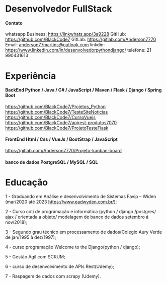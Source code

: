 # Desenvolvedor FullStack

#### Contato

whatsapp Business: https://linkwhats.app/3a9228
GitHub: https://github.com/BlackCode7
GitLab: https://gitlab.com/Anderson7770
Email: anderson77martins@outlook.com
linkdin: https://www.linkedin.com/in/desenvolvedorpythondjango/
telefone: 21 990431613

# Experiência

#### BackEnd Python / Java / C# / JavaScript / Maven / Flask / Django / Spring Boot  
https://github.com/BlackCode7/Projetos_Python
https://github.com/BlackCode7/TesteSiteNoticias
https://github.com/BlackCode7/CursoVuejs
https://github.com/BlackCode7/apirest-produtos7070
https://github.com/BlackCode7/ProjetoTesteFlask


#### FrontEnd Html / Css / VueJs / BootStrap / JavaScript
https://gitlab.com/Anderson7770/Projeto-kanban-board  

#### banco de dados PostgreSQL / MySQL / SQL


# Educação

1 - Graduando em Análise e desenvolvimento de Sistemas Favip – Widen (mar/2020 até 2023 https://www.eadwyden.com.br/);

2 - Curso coti de programação e informática (python / django /postgres/ ajax / orientada a objeto/ modelagem de banco de dados setembro á nov/2018);

3 - Segundo grau técnico em processamento de dados(Colegio Aury Verde de jan/1995 à dez/1997);

4 - curso programação Welcome to the Django(python / django);

5 - Gestão Ágil com SCRUM;

6 - curso de desenvolvimento de APIs Rest(Udemy);

7 - Raspagem de dados com scrapy (Udemy).

<!--
**BlackCode7/BlackCode7** is a ✨ _special_ ✨ repository because its `README.md` (this file) appears on your GitHub profile.

Here are some ideas to get you started:

-->
